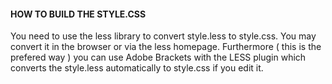 #### HOW TO BUILD THE STYLE.CSS

You need to use the less library to convert style.less to style.css. You may 
convert it in the browser or via the less homepage. Furthermore ( this is 
the prefered way ) you can use Adobe Brackets with the LESS plugin which 
converts the style.less automatically to style.css if you edit it.